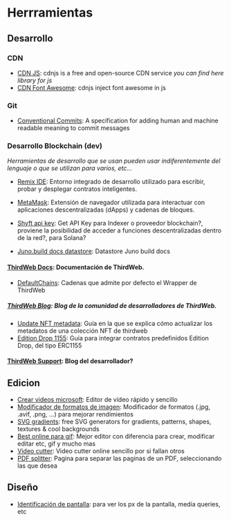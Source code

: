 # Herrramientas

## Desarrollo
### CDN
- [CDN JS](https://cdnjs.com/): cdnjs is a free and open-source CDN service _you can find here library for js_
- [CDN Font Awesome](https://cdnjs.com/libraries/font-awesome): cdnjs inject font awesome in js

### Git
- [Conventional Commits](https://www.conventionalcommits.org/en/v1.0.0/): A specification for adding human and machine readable meaning to commit messages
### Desarrollo Blockchain (dev)

*Herramientas de desarrollo que se usan pueden usar indiferentemente del lenguaje o que se utilizan para varios, etc...*

- [Remix IDE](https://remix.ethereum.org/): Entorno integrado de desarrollo utilizado para escribir, probar y desplegar contratos inteligentes.
- [MetaMask](https://metamask.io/): Extensión de navegador utilizada para interactuar con aplicaciones descentralizadas (dApps) y cadenas de bloques.

- [Shyft api key](https://shyft.to/get-api-key): Get API Key para Indexer o proveedor blockchain?, proviene la posibilidad de acceder a funciones descentralizadas dentro de la red?, para Solana?
- [Juno.build docs datastore](https://juno.build/docs/build/datastore): Datastore Juno build docs
#### [ThirdWeb Docs](https://portal.thirdweb.com/): Documentación de ThirdWeb.
- [DefaultChains](https://portal.thirdweb.com/react/v4/ThirdwebProvider#default-chains): Cadenas que admite por defecto el Wrapper de ThirdWeb
##### [ThirdWeb Blog](https://blog.thirdweb.com/): Blog de la comunidad de desarrolladores de ThirdWeb.
- [Update NFT metadata](https://blog.thirdweb.com/changelog/updating-and-freezing-nft-metadata/): Guía en la que se explica cómo actualizar los metadatos de una colección NFT de thirdweb
- [Edition Drop 1155](https://blog.thirdweb.com/guides/how-to-create-an-open-edition-nft-drop/): Guía para integrar contratos predefinidos Edition Drop, del tipo ERC1155
#### [ThirdWeb Support](https://support.thirdweb.com/): Blog del desarrollador?
## Edicion
- [Crear videos microsoft](https://clipchamp.com/es/): Editor de vídeo rápido y sencillo
- [Modificador de formatos de imagen](https://squoosh.app/editor): Modificador de formatos (.jpg, .avif, .png, ...) para mejorar rendimientos
- [SVG gradients](https://fffuel.co/): free SVG generators for gradients, patterns, shapes, textures & cool backgrounds
- [Best online para gif](https://ezgif.com/): Mejor editor con diferencia para crear, modificar editar etc, gif y mucho mas
- [Video cutter](https://online-video-cutter.com/es/): Video cutter online sencillo por si fallan otros
- [PDF splitter](https://www.ilovepdf.com/): Pagina para separar las paginas de un PDF, seleccionando las que desea
## Diseño
- [Identificación de pantalla](https://www.mydevice.io/): para ver los px de la pantalla, media queries, etc
